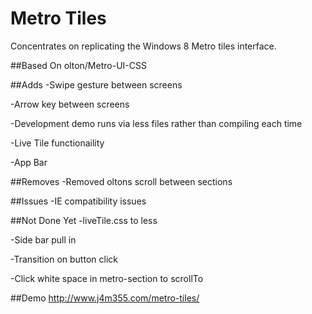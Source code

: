 Metro Tiles
============

Concentrates on replicating the Windows 8 Metro tiles interface.

##Based On
	olton/Metro-UI-CSS

##Adds
-Swipe gesture between screens 

-Arrow key between screens

-Development demo runs via less files rather than compiling each time

-Live Tile functionaility

-App Bar

##Removes
-Removed oltons scroll between sections 

##Issues
-IE compatibility issues

##Not Done Yet
-liveTile.css to less

-Side bar pull in

-Transition on button click

-Click white space in metro-section to scrollTo


##Demo
http://www.j4m355.com/metro-tiles/

